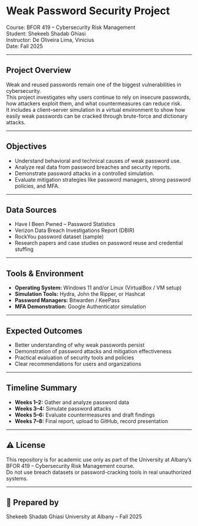 # Weak Password Security Project  
Course: BFOR 419 – Cybersecurity Risk Management  
Student: Shekeeb Shadab Ghiasi  
Instructor: De Oliveira Lima, Vinicius  
Date: Fall 2025  

---

## Project Overview  
Weak and reused passwords remain one of the biggest vulnerabilities in cybersecurity.  
This project investigates why users continue to rely on insecure passwords, how attackers exploit them, and what countermeasures can reduce risk.  
It includes a client–server simulation in a virtual environment to show how easily weak passwords can be cracked through brute-force and dictionary attacks.

---

## Objectives  
- Understand behavioral and technical causes of weak password use.  
- Analyze real data from password breaches and security reports.  
- Demonstrate password attacks in a controlled simulation.  
- Evaluate mitigation strategies like password managers, strong password policies, and MFA.

---

## Data Sources  
- Have I Been Pwned – Password Statistics  
- Verizon Data Breach Investigations Report (DBIR)  
- RockYou password dataset (sample)  
- Research papers and case studies on password reuse and credential stuffing  

---

## Tools & Environment  
- **Operating System:** Windows 11 and/or Linux (VirtualBox / VM setup)  
- **Simulation Tools:** Hydra, John the Ripper, or Hashcat  
- **Password Managers:** Bitwarden / KeePass  
- **MFA Demonstration:** Google Authenticator simulation  

---

## Expected Outcomes  
- Better understanding of why weak passwords persist  
- Demonstration of password attacks and mitigation effectiveness  
- Practical evaluation of security tools and policies  
- Clear recommendations for users and organizations  

---

## Timeline Summary  
- **Weeks 1–2:** Gather and analyze password data  
- **Weeks 3–4:** Simulate password attacks  
- **Weeks 5–6:** Evaluate countermeasures and draft findings  
- **Weeks 7–8:** Final report, upload to GitHub, record presentation  

---

## ⚠️ License  
This repository is for academic use only as part of the University at Albany’s BFOR 419 – Cybersecurity Risk Management course.  
Do not use breach datasets or password-cracking tools in real unauthorized systems.

---

## 👤 Prepared by  
Shekeeb Shadab Ghiasi 
University at Albany – Fall 2025  

